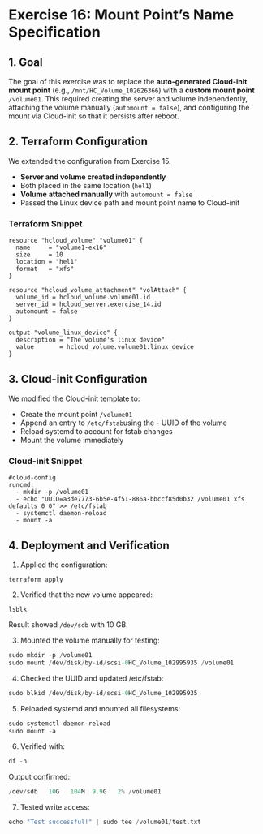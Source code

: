 # Exercise 16: Mount Point’s Name Specification

## 1. Goal

The goal of this exercise was to replace the **auto-generated Cloud-init mount point** (e.g., `/mnt/HC_Volume_102626366`) with a **custom mount point** `/volume01`.
This required creating the server and volume independently, attaching the volume manually (`automount = false`), and configuring the mount via Cloud-init so that it persists after reboot.

## 2. Terraform Configuration

We extended the configuration from Exercise 15.

- **Server and volume created independently**
- Both placed in the same location (`hel1`)
- **Volume attached manually** with `automount = false`
- Passed the Linux device path and mount point name to Cloud-init

### Terraform Snippet

```hcl
resource "hcloud_volume" "volume01" {
  name     = "volume1-ex16"
  size     = 10
  location = "hel1"
  format   = "xfs"
}

resource "hcloud_volume_attachment" "volAttach" {
  volume_id = hcloud_volume.volume01.id
  server_id = hcloud_server.exercise_14.id
  automount = false
}

output "volume_linux_device" {
  description = "The volume's linux device"
  value       = hcloud_volume.volume01.linux_device
}
```

## 3. Cloud-init Configuration

We modified the Cloud-init template to:

- Create the mount point `/volume01`
- Append an entry to `/etc/fstab`using the - UUID of the volume
- Reload systemd to account for fstab changes
- Mount the volume immediately

### Cloud-init Snippet

```hcl
#cloud-config
runcmd:
  - mkdir -p /volume01
  - echo "UUID=a3de7773-6b5e-4f51-886a-bbccf85d0b32 /volume01 xfs defaults 0 0" >> /etc/fstab
  - systemctl daemon-reload
  - mount -a
```

## 4. Deployment and Verification

1. Applied the configuration:

```hcl
terraform apply
```

2. Verified that the new volume appeared:

```hcl
lsblk
```

Result showed `/dev/sdb` with 10 GB.

3. Mounted the volume manually for testing:

```tf
sudo mkdir -p /volume01
sudo mount /dev/disk/by-id/scsi-0HC_Volume_102995935 /volume01
```

4. Checked the UUID and updated /etc/fstab:

```tf
sudo blkid /dev/disk/by-id/scsi-0HC_Volume_102995935
```

5. Reloaded systemd and mounted all filesystems:

```tf
sudo systemctl daemon-reload
sudo mount -a
```

6. Verified with:

```tf
df -h
```

Output confirmed:

```tf
/dev/sdb   10G   104M  9.9G   2% /volume01
```

7. Tested write access:

```tf
echo "Test successful!" | sudo tee /volume01/test.txt
```
